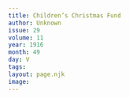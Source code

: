 ```yaml
---
title: Children’s Christmas Fund
author: Unknown
issue: 29
volume: 11
year: 1916
month: 49
day: V
tags:
layout: page.njk
image:
---
```



